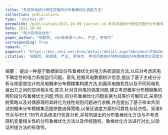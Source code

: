 ```yaml
---
title: "考虑风电统计特性挖掘的分布鲁棒优化调度方法"
collection: publications
type: "journal-zh"
permalink: /publication/2021-10-09-journal-zh-考虑风电统计特性挖掘的分布鲁棒优化调度方法
date: 2021-10-09
venue: "电力系统自动化"
paper_author: "徐超然, <b>徐潇源*</b>, 严正, 李恒杰"
corresponding: True
remark: ""
paperurl: "https://kns.cnki.net/kcms/detail/detail.aspx?dbcode=CJFD&dbname=CJFDAUTO&filename=DLXT202202004&uniplatform=NZKPT&v=JjENo4CVsXB4ZUR69Ssko2CExJgV-RAqiA_DJMHpeTfPzTikPfnbZfHUEq-uWI7S"
citation: '徐超然, 徐潇源, 严正, 李恒杰. 考虑风电统计特性挖掘的分布鲁棒优化调度方法[J]. 电力系统自动化, 2022, 46(02): 33-42.'
---
```


摘要：
提出一种基于数据驱动分布鲁棒优化的电力系统调度方法,以应对考虑风电不确定性的电力系统运行问题。首先,挖掘风电数据统计信息,提出了基于主成分分析与核密度估计的风电概率分布模糊集构建方法,刻画风电随机性以及不同风电机组出力之间的空间相关性;其次,针对含风电的调度问题,建立考虑概率分布模糊集的两阶段分布鲁棒优化问题;然后,将分布鲁棒优化问题变换为其等价可解形式,采用仿射策略以及对偶原理将其转化为线性规划问题进行求解,并且提出了基于样本外测试的概率分布模糊集范围参数选择策略,以保证调度方案的可靠性与经济性。采用6节点与IEEE 118节点系统进行仿真分析,并将所提出的分布鲁棒优化方法与不考虑随机变量相关性的分布鲁棒优化方法以及传统随机、鲁棒优化方法进行对比,以验证所提方法的有效性。 